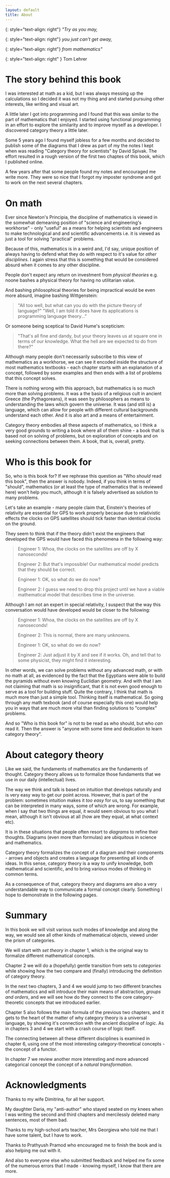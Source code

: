 ```yaml
---
layout: default
title: About 
---
```


{: style="text-align: right"}
*"Try as you may,*

{: style="text-align: right"}
*you just can't get away,*

{: style="text-align: right"}
*from mathematics"*

{: style="text-align: right" }
Tom Lehrer 


The story behind this book
===

I was interested at math as a kid, but I was always messing up the calculations so I decided it was not my thing and and started pursuing other interests, like writing and visual art.

A little later I got into programming and I found that this was similar to the part of mathematics that I enjoyed. I started using functional programming in an effort to explore the similarity and to improve myself as a developer. I discovered category theory a little later.

Some 5 years ago I found myself jobless for a few months and decided to publish some of the diagrams that I drew as part of my the notes I kept when was reading "Category theory for scientists" by David Spivak. The effort resulted in a rough version of the first two chaptes of this book, which I published online.

A few years after that some people found my notes and encouraged me write more. They were so nice that I forgot my imposter syndrome and got to work on the next several chapters.

On math
===

Ever since Newton's Principia, the discipline of mathematics is viewed in the somewhat demeaning position of "science and engineering's workhorse" - only "useful" as a means for helping scientists and engineers to make technological and and scientific advancements i.e. it is viewed as just a tool for solving "practical" problems. 

Because of this, mathematics is in a weird and, I'd say, unique position of always having to defend what they do with respect to it's value for *other disciplines*. I again stress that this is something that would be considered absurd when it comes to any other discipline. 

People don't expect any return on investment from *physical theories* e.g. noone bashes a physical theory for having no utilitarian value.

And bashing philosophical theories for being impractical would be even more absurd, imagine bashing Wittgenstein:

> "All too well, but what can you do with the picture theory of language?" 
> "Well, I am told it does have its applications is programming language theory..."

Or someone being sceptical to David Hume's scepticism:

> "That's all fine and dandy, but your theory leaves us at square one in terms of our knowledge. What the hell are we expected to do from there?"

Although many people don't necessarily subscribe to this view of mathematics as a workhorse, we can see it encoded inside the structure of most mathematics textbooks - each chapter starts with an explanation of a concept, followed by some examples and then ends with a list of problems that this concept solves. 

There is nothing wrong with this approach, but mathematics is so much more than solving problems. It was a the basis of a religious cult in ancient Greece (the Pythagoreans), it was seen by philosophers as means to understanding the laws which govern the universe. It was (and still is) a language, which can allow for people with different cultural backgrounds understand each other. And it is also art and a means of entertainment.

Category theory embodies all these aspects of mathematics, so I think a very good grounds to writing a book where all of them shine - a book that is based not on solving of problems, but on exploration of concepts and on seeking connections between them. A book, that is, overall, pretty.

Who is this book for 
====

So, who is this book for? If we rephrase this question  as "Who *should* read this book", then the answer is nobody. Indeed, if you think in terms of "should", mathematics (or at least the type of mathematics that is reviewed here) won't help you much, although it is falsely advertised as solution to many problems.

Let's take an example - many people claim that, Einstein's theories of relativity are essential for GPS to work properly because due to relativistic effects the clocks on GPS satellites should tick faster than identical clocks on the ground.

They seem to think that if the theory didn't exist the engineers that developed the GPS would have faced this phenomena in the following way:

> Engineer 1: Whoa, the clocks on the satellites are off by X nanoseconds! 
>
> Engineer 2: But that's impossible! Our mathematical model predicts that they should be correct. 
>
> Engineer 1: OK, so what do we do now?
>
> Engineer 2: I guess we need to drop this project until we have a viable mathematical model that describes time in the universe.

Although I am not an expert in special relativity, I suspect that the way this conversation would have developed would be closer to the following:

> Engineer 1: Whoa, the clocks on the satellites are off by X nanoseconds! 
>
> Engineer 2: This is normal, there are many unknowns. 
>
> Engineer 1: OK, so what do we do now?
>
> Engineer 2: Just adjust it by X and see if it works. Oh, and tell that to some physicist, they might find it interesting.

In other words, we can solve problems without any advanced math, or with no math at all, as evidenced by the fact that the Egyptians were able to build the pyramids without even knowing Euclidian geometry. And with that I am not claiming that math is so insignificant, that it is not even good enough to serve as a tool for building stuff. Quite the contrary, I think that math is much more than just a simple tool. Thinking itself is mathematical. So going through any math texbook (and of course especially this one) would help you in ways that are much more vital than finding solutions to "complex" problems.

And so "Who is this book for" is not to be read as who should, but who *can* read it. Then the answer is "anyone with some time and dedication to learn category theory". 

About category theory
===

Like we said, the fundaments of mathematics are the fundaments of thought. Category theory allows us to formalize those fundaments that we use in our daily (intellectual) lives.

The way we think and talk is based on intuition that develops naturally and is very easy way to get our point across. However, that is part of the problem: sometimes intuition makes it *too easy* for us, to say something that can be interpreted in many ways, some of which are wrong. For example, when I say that two things are equal, it would seem obvious to you what I mean, although it isn't obvious at all (how are they equal, at what context etc). 

It is in these situations that people often resort to *diagrams* to refine their thoughts. Diagrams (even more than formulas) are ubiquitous in science and mathematics.

Category theory formalizes the concept of a diagram and their components - arrows and objects and creates a language for presenting all kinds of ideas. In this sense, category theory is a way to unify knowledge, both mathematical and scientific, and to bring various modes of thinking in common terms. 

As a consequence of that, category theory and diagrams are also a very understandable way to communicate a formal concept clearly. Something I hope to demonstrate in the following pages.

Summary
===

In this book we will visit various such modes of knowledge and along the way, we would see all other kinds of mathematical objects, viewed under the prism of categories.

We will start with *set theory* in chapter 1, which is the original way to formalize different mathematical concepts.

Chapter 2 we will do a (hopefully) gentle transition from sets to *categories* while showing how the two compare and (finally) introducing the definition of category theory.

In the next two chapters, 3 and 4 we would jump to two different branches of mathematics and will introduce their main means of abstraction, *groups and orders*, and we will see how do they connect to the core category-theoretic concepts that we introduced earlier.

Chapter 5 also follows the main formula of the previous two chapters, and it gets to the heart of the matter of why category theory is a universal language, by showing it's connection with the ancient discipline of *logic*. As in chapters 3 and 4 we start with a crash course of logic itself.

The connecting between all these different disciplines is examined in chapter 6, using one of the most interesting category-theoretical concepts - the concept of a functor.

In chapter 7 we review another more interesting and more advanced categorical concept the concept of a *natural transformation*.

Acknowledgments
===

Thanks to my wife Dimitrina, for all her support.

My daughter Daria, my "anti-author" who stayed seated on my knees when I was writing the second and third chapters and mercilessly deleted many sentences, most of them bad.

Thanks to my high-school arts teacher, Mrs Georgieva who told me that I have some talent, but I have to work.

Thanks to Prathyush Pramod who encouraged me to finish the book and is also helping me out with it.

And also to everyone else who submitted feedback and helped me fix some of the numerous errors that I made - knowing myself, I know that there are more.
